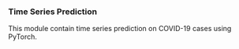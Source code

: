 ### Time Series Prediction 

This module contain time series prediction on COVID-19 cases using PyTorch. 
